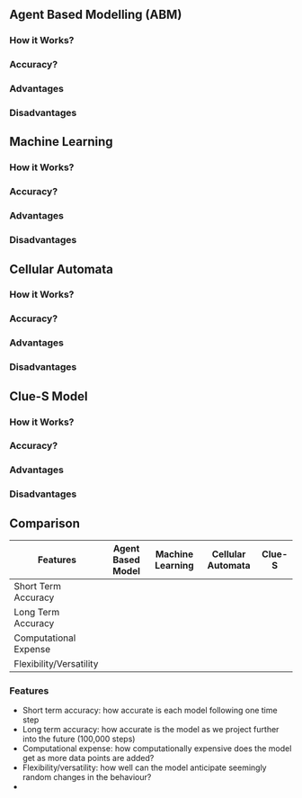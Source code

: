 
## Agent Based Modelling (ABM)

### How it Works?

### Accuracy?

### Advantages

### Disadvantages

## Machine Learning

### How it Works?

### Accuracy?

### Advantages

### Disadvantages

## Cellular Automata

### How it Works?

### Accuracy?

### Advantages

### Disadvantages

## Clue-S Model

### How it Works?

### Accuracy?

### Advantages

### Disadvantages

## Comparison

| Features                | Agent Based Model | Machine Learning | Cellular Automata | Clue-S |
| ----------------------- | ----------------- | ---------------- | ----------------- | ------ |
| Short Term Accuracy     |                   |                  |                   |        |
| Long Term Accuracy      |                   |                  |                   |        |
| Computational Expense   |                   |                  |                   |        |
| Flexibility/Versatility |                   |                  |                   |        |

### Features
- Short term accuracy: how accurate is each model following one time step
- Long term accuracy: how accurate is the model as we project further into the future (100,000 steps)
- Computational expense: how computationally expensive does the model get as more data points are added?
- Flexibility/versatility: how well can the model anticipate seemingly random changes in the behaviour?
- 